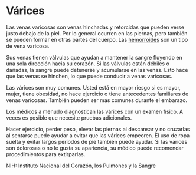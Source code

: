 Várices
=======


Las venas varicosas son venas hinchadas y retorcidas que pueden verse justo debajo de la piel. Por lo general ocurren en las piernas, pero también se pueden formar en otras partes del cuerpo. Las [hemorroides](https://medlineplus.gov/spanish/hemorrhoids.html) son un tipo de vena varicosa.


Sus venas tienen válvulas que ayudan a mantener la sangre fluyendo en una sola dirección hacia su corazón. Si las válvulas están débiles o dañadas, la sangre puede detenerse y acumularse en las venas. Esto hace que las venas se hinchen, lo que puede conducir a venas varicosas.


Las várices son muy comunes. Usted está en mayor riesgo si es mayor, mujer, tiene obesidad, no hace ejercicio o tiene antecedentes familiares de venas varicosas. También pueden ser más comunes durante el embarazo.


Los médicos a menudo diagnostican las várices con un examen físico. A veces es posible que necesite pruebas adicionales.


Hacer ejercicio, perder peso, elevar las piernas al descansar y no cruzarlas al sentarse puede ayudar a evitar que las várices empeoren. El uso de ropa suelta y evitar largos períodos de pie también puede ayudar. Si las várices son dolorosas o no le gusta su apariencia, su médico puede recomendar procedimientos para extirparlas.


NIH: Instituto Nacional del Corazón, los Pulmones y la Sangre

